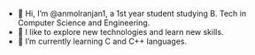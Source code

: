 - 👋 Hi, I’m @anmolranjan1, a 1st year student studying B. Tech in Computer Science and Engineering.
- 👀 I like to explore new technologies and learn new skills.
- 🌱 I’m currently learning C and C++ languages.

<!---
anmolranjan1/anmolranjan1 is a ✨ special ✨ repository because its `README.md` (this file) appears on your GitHub profile.
You can click the Preview link to take a look at your changes.
--->
